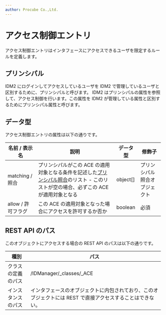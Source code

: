 ```yaml
---
author: Procube Co.,Ltd.
---
```


# アクセス制御エントリ

アクセス制御エントリはインタフェースにアクセスできるユーザを限定するルールを定義します。

## プリンシパル

IDM2 にログインしてアクセスしているユーザを IDM2 で管理しているユーザと区別するために、プリンシパルと呼びます。 IDM2 はプリンシパルの属性を参照して、アクセス制御を行います。この属性を IDM2 が管理している属性と区別するためにプリンシパル属性と呼びます。

## データ型

アクセス制御エントリの属性は以下の通りです。

|名前 / 表示名|説明|データ型|修飾子|
|--------|---|----|---|
|matching / 照合|プリンシパルがこの ACE の適用対象となる条件を記述した[プリンシパル照合](principalMatching)のリスト -   このリストが空の場合、必ずこの ACE が適用対象となる|object\[\]|プリンシパル照合オブジェクト|
|allow / 許可フラグ|この ACE の適用対象となった場合にアクセスを許可するか否か|boolean|必須|

## REST API のパス

このオブジェクトにアクセスする場合の REST API のパスは以下の通りです。

|種別|パス|
|---|---|
|クラスの定義のパス|/IDManager/\_classes/\_ACE|
|インスタンスのパス|インタフェースのオブジェクトに内包されており、このオブジェクトには REST で直接アクセスすることはできない。|

